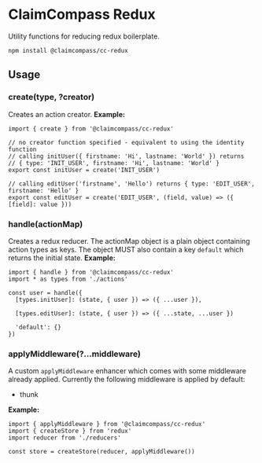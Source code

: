 # ClaimCompass Redux
Utility functions for reducing redux boilerplate.

```
npm install @claimcompass/cc-redux
```

## Usage

### create(type, ?creator)

Creates an action creator. **Example:**

```
import { create } from '@claimcompass/cc-redux'

// no creator function specified - equivalent to using the identity function
// calling initUser({ firstname: 'Hi', lastname: 'World' }) returns
// { type: 'INIT_USER', firstname: 'Hi', lastname: 'World' }
export const initUser = create('INIT_USER')

// calling editUser('firstname', 'Hello') returns { type: 'EDIT_USER', firstname: 'Hello' }
export const editUser = create('EDIT_USER', (field, value) => ({ [field]: value }))
```

### handle(actionMap)

Creates a redux reducer. The actionMap object is a plain object containing
action types as keys. The object MUST also contain a key `default` which returns
the initial state. **Example:**

```
import { handle } from '@claimcompass/cc-redux'
import * as types from './actions'

const user = handle({
  [types.initUser]: (state, { user }) => ({ ...user }),

  [types.editUser]: (state, { user }) => ({ ...state, ...user })

  'default': {}
})
```

### applyMiddleware(?...middleware)

A custom `applyMiddleware` enhancer which comes with some middleware already
applied. Currently the following middleware is applied by default:
- thunk

**Example:**
```
import { applyMiddleware } from '@claimcompass/cc-redux'
import { createStore } from 'redux'
import reducer from './reducers'

const store = createStore(reducer, applyMiddleware())
```
